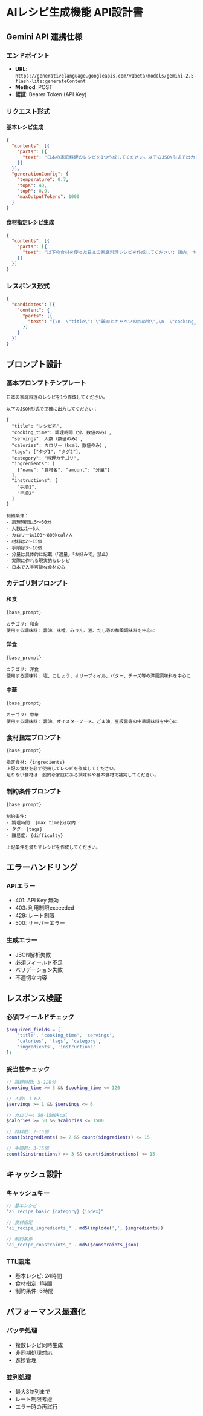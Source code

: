 # AIレシピ生成機能 API設計書

## Gemini API 連携仕様

### エンドポイント
- **URL**: `https://generativelanguage.googleapis.com/v1beta/models/gemini-2.5-flash-lite:generateContent`
- **Method**: POST
- **認証**: Bearer Token (API Key)

### リクエスト形式

#### 基本レシピ生成
```json
{
  "contents": [{
    "parts": [{
      "text": "日本の家庭料理のレシピを1つ作成してください。以下のJSON形式で出力してください..."
    }]
  }],
  "generationConfig": {
    "temperature": 0.7,
    "topK": 40,
    "topP": 0.9,
    "maxOutputTokens": 1000
  }
}
```

#### 食材指定レシピ生成
```json
{
  "contents": [{
    "parts": [{
      "text": "以下の食材を使った日本の家庭料理レシピを作成してください: 鶏肉, キャベツ..."
    }]
  }]
}
```

### レスポンス形式

```json
{
  "candidates": [{
    "content": {
      "parts": [{
        "text": "{\n  \"title\": \"鶏肉とキャベツの炒め物\",\n  \"cooking_time\": 20,\n  ..."
      }]
    }
  }]
}
```

## プロンプト設計

### 基本プロンプトテンプレート

```text
日本の家庭料理のレシピを1つ作成してください。

以下のJSON形式で正確に出力してください：

{
  "title": "レシピ名",
  "cooking_time": 調理時間（分、数値のみ）,
  "servings": 人数（数値のみ）,
  "calories": カロリー（kcal、数値のみ）,
  "tags": ["タグ1", "タグ2"],
  "category": "料理カテゴリ",
  "ingredients": [
    {"name": "食材名", "amount": "分量"}
  ],
  "instructions": [
    "手順1",
    "手順2"
  ]
}

制約条件：
- 調理時間は5〜60分
- 人数は1〜6人
- カロリーは100〜800kcal/人
- 材料は2〜15個
- 手順は3〜10個
- 分量は具体的に記載（「適量」「お好みで」禁止）
- 実際に作れる現実的なレシピ
- 日本で入手可能な食材のみ
```

### カテゴリ別プロンプト

#### 和食
```text
{base_prompt}

カテゴリ: 和食
使用する調味料: 醤油、味噌、みりん、酒、だし等の和風調味料を中心に
```

#### 洋食
```text
{base_prompt}

カテゴリ: 洋食
使用する調味料: 塩、こしょう、オリーブオイル、バター、チーズ等の洋風調味料を中心に
```

#### 中華
```text
{base_prompt}

カテゴリ: 中華
使用する調味料: 醤油、オイスターソース、ごま油、豆板醤等の中華調味料を中心に
```

### 食材指定プロンプト

```text
{base_prompt}

指定食材: {ingredients}
上記の食材を必ず使用してレシピを作成してください。
足りない食材は一般的な家庭にある調味料や基本食材で補完してください。
```

### 制約条件プロンプト

```text
{base_prompt}

制約条件:
- 調理時間: {max_time}分以内
- タグ: {tags}
- 難易度: {difficulty}

上記条件を満たすレシピを作成してください。
```

## エラーハンドリング

### APIエラー
- 401: API Key 無効
- 403: 利用制限exceeded
- 429: レート制限
- 500: サーバーエラー

### 生成エラー
- JSON解析失敗
- 必須フィールド不足
- バリデーション失敗
- 不適切な内容

## レスポンス検証

### 必須フィールドチェック
```php
$required_fields = [
    'title', 'cooking_time', 'servings', 
    'calories', 'tags', 'category', 
    'ingredients', 'instructions'
];
```

### 妥当性チェック
```php
// 調理時間: 5-120分
$cooking_time >= 5 && $cooking_time <= 120

// 人数: 1-6人
$servings >= 1 && $servings <= 6

// カロリー: 50-1500kcal
$calories >= 50 && $calories <= 1500

// 材料数: 2-15個
count($ingredients) >= 2 && count($ingredients) <= 15

// 手順数: 3-15個
count($instructions) >= 3 && count($instructions) <= 15
```

## キャッシュ設計

### キャッシュキー
```php
// 基本レシピ
"ai_recipe_basic_{category}_{index}"

// 食材指定
"ai_recipe_ingredients_" . md5(implode(',', $ingredients))

// 制約条件
"ai_recipe_constraints_" . md5($constraints_json)
```

### TTL設定
- 基本レシピ: 24時間
- 食材指定: 1時間
- 制約条件: 6時間

## パフォーマンス最適化

### バッチ処理
- 複数レシピ同時生成
- 非同期処理対応
- 進捗管理

### 並列処理
- 最大3並列まで
- レート制限考慮
- エラー時の再試行